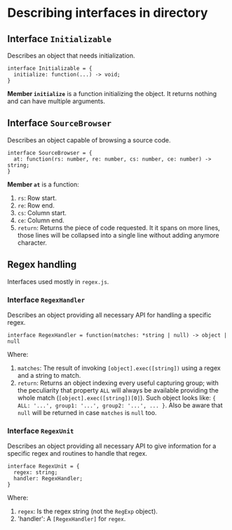 # Describing interfaces in directory

## Interface `Initializable`
Describes an object that needs initialization.

    interface Initializable = {
      initialize: function(...) -> void;
    }

**Member `initialize`** is a function initializing the object. It returns nothing and can have multiple arguments.


## Interface `SourceBrowser`
Describes an object capable of browsing a source code.

    interface SourceBrowser = {
      at: function(rs: number, re: number, cs: number, ce: number) -> string;
    }

**Member `at`** is a function:

1. `rs`: Row start.
2. `re`: Row end.
3. `cs`: Column start.
4. `ce`: Column end.
5. `return`: Returns the piece of code requested. It it spans on more lines, those lines will be collapsed into a single line without adding anymore character.

## Regex handling
Interfaces used mostly in `regex.js`.

### Interface `RegexHandler`
Describes an object providing all necessary API for handling a specific regex.

    interface RegexHandler = function(matches: *string | null) -> object | null

Where:

1. `matches`: The result of invoking `[object].exec([string])` using a regex and a string to match.
2. `return`: Returns an object indexing every useful capturing group; with the peculiarity that property `ALL` will always be available providing the whole match (`[object].exec([string])[0]`). Such object looks like: `{ ALL: '...', group1: '...', group2: '...', ... }`. Also be aware that `null` will be returned in case `matches` is `null` too.

### Interface `RegexUnit`
Describes an object providing all necessary API to give information for a specific regex and routines to handle that regex.

    interface RegexUnit = {
      regex: string;
      handler: RegexHandler;
    }

Where:

1. `regex`: Is the regex string (not the `RegExp` object).
2. 'handler': A `[RegexHandler]` for `regex`.
